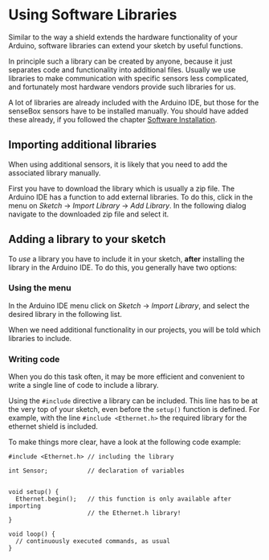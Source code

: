 # Using Software Libraries
Similar to the way a shield extends the hardware functionality of your Arduino, software libraries can extend your sketch by useful functions.

In principle such a library can be created by anyone, because it just separates code and functionality into additional files.
Usually we use libraries to make communication with specific sensors less complicated, and fortunately most hardware vendors provide such libraries for us.

A lot of libraries are already included with the Arduino IDE, but those for the senseBox sensors have to be installed manually.
You should have added these already, if you followed the chapter [Software Installation](../getting_started/software_installation.md).

## Importing additional libraries
When using additional sensors, it is likely that you need to add the associated library manually.

First you have to download the library which is usually a zip file.
The Arduino IDE has a function to add external libraries. To do this, click in the menu on *Sketch* -> *Import Library* -> *Add Library*.
In the following dialog navigate to the downloaded zip file and select it.

## Adding a library to your sketch

To *use* a library you have to include it in your sketch, **after** installing the library in the Arduino IDE.
To do this, you generally have two options:

### Using the menu
In the Arduino IDE menu click on *Sketch* -> *Import Library*, and select the desired library in the following list.

When we need additional functionality in our projects, you will be told which libraries to include.

### Writing code
When you do this task often, it may be more efficient and convenient to write a single line of code to include a library.

Using the `#include` directive a library can be included.
This line has to be at the very top of your sketch, even before the `setup()` function is defined.
For example, with the line `#include <Ethernet.h>` the required library for the ethernet shield is included.

To make things more clear, have a look at the following code example:

```arduino
#include <Ethernet.h> // including the library

int Sensor;           // declaration of variables


void setup() {
  Ethernet.begin();   // this function is only available after importing
                      // the Ethernet.h library!
}

void loop() {
  // continuously executed commands, as usual
}
```
